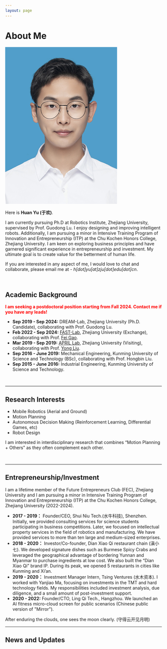 ```yaml
---
layout: page
---
```


# About Me

<img src="/images/huanyu.png" class="floatpic" width="360">
<!-- <img src="https://huan-robotics.github.io/image/huanyu.jpg" class="floatpic" width="360" height="480"> -->

Here is **Huan Yu (于欢)**.

I am currently pursuing Ph.D at Robotics Institute, Zhejiang University, supervised by Prof. Guodong Lu. I enjoy designing and improving intelligent robots. 
Additionally, I am pursuing a minor in Intensive Training Program of Innovation and Entrepreneurship (ITP) at the Chu Kochen Honors College, Zhejiang University. I am keen on exploring business principles and have garnered significant experience in entrepreneurship and investment. 
My ultimate goal is to create value for the betterment of human life.

If you are interested in any aspect of me, I would love to chat and collaborate, please email me at - *h[dot]yu[at]zju[dot]edu[dot]cn*.

<br>

## Academic Background

**<font color='red'> I am seeking a postdoctoral position starting from Fall 2024. Contact me if you have any leads!</font>**

- **Sep 2019 - Sep 2024:** DREAM-Lab, Zhejiang University (Ph.D. Candidate), collaborating with Prof. Guodong Lu.
- **Feb 2022 - Sep 2024:** [FAST-Lab](https://zju-fast.com/), Zhejiang University (Exchange), collaborating with Prof. [Fei Gao](https://zju-fast.com/fei-gao/).
- **Mar 2019 - Sep 2019:** [APRIL Lab](https://april.zju.edu.cn/), Zhejiang University (Visiting), collaborating with Prof. [Yong Liu](https://april.zju.edu.cn/our-team/).
- **Sep 2016 - June 2019:** Mechanical Engineering, Kunming University of Science and Technology (BSc), collaborating with Prof. Hongbin Liu.
- **Sep 2015 - June 2016:** Industrial Engineering, Kunming University of Science and Technology.

<br>

---

## Research Interests
- Mobile Robotics (Aerial and Ground)
- Motion Planning
- Autonomous Decision Making (Reinforcement Learning, Differential Games, etc)
- Robot Design

I am interested in interdisciplinary research that combines “Motion Planning + Others” as they often complement each other.

<br>

---
## Entrepreneurship/Investment
I am a lifetime member of the Future Entrepreneurs Club (FEC), Zhejiang University and I am pursuing a minor in Intensive Training Program of Innovation and Entrepreneurship (ITP) at the Chu Kochen Honors College, Zhejiang University (2022-2024).
- **2017 - 2019：** Founder/CEO, Shui Niu Tech.(水牛科技), Shenzhen. Initially, we provided consulting services for science students participating in business competitions. Later, we focused on intellectual property services in the field of robotics and manufacturing. We have provided services to more than ten large and medium-sized enterprises.
- **2018 - 2020：** Investor/Co-founder, Dian Xiao Qi restaurant chain (滇小七). We developed signature dishes such as Burmese Spicy Crabs and leveraged the geographical advantage of bordering Yunnan and Myanmar to purchase ingredients at low cost. We also built the “Dian Xiao Qi” brand IP. During its peak, we opened 5 restaurants in cities like Kunming and Xi’an.
- **2019 - 2020：** Investment Manager Intern, Tsing Ventures (水木资本). I worked with Yanjiao Ma, focusing on investments in the TMT and hard technology fields. My responsibilities included investment analysis, due diligence, and a small amount of post-investment support.
- **2020 - 2022:** Founder/CTO, Ling Qi Tech., Hangzhou. We launched an AI fitness micro-cloud screen for public scenarios (Chinese public version of "Mirror").

After enduring the clouds, one sees the moon clearly. (守得云开见月明)


---
## News and Updates

<br>


